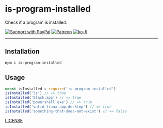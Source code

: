# is-program-installed

Check if a program is installed.

[![Support with PayPal](https://img.shields.io/badge/paypal-donate-yellow.png)](https://paypal.me/zacanger) [![Patreon](https://img.shields.io/badge/patreon-donate-yellow.svg)](https://www.patreon.com/zacanger) [![ko-fi](https://img.shields.io/badge/donate-KoFi-yellow.svg)](https://ko-fi.com/U7U2110VB)

--------

## Installation

`npm i is-program-installed`

## Usage

```javascript
const isInstalled = require('is-program-installed')
isInstalled('ls') // => true
isInstalled('Slack.app') // => true
isInstalled('powershell.exe') // => true
isInstalled('valid-linux-app.desktop') // => true
isInstalled('something-that-does-not-exist') // => false
```

[LICENSE](./LICENSE.md)
